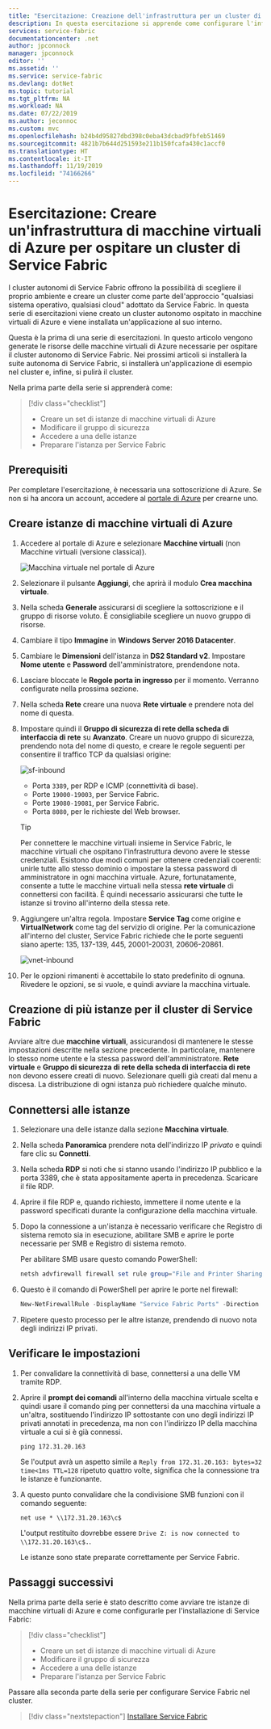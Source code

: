 ```yaml
---
title: "Esercitazione: Creazione dell'infrastruttura per un cluster di Service Fabric in macchine virtuali di Azure - Azure Service Fabric | Microsoft Docs"
description: In questa esercitazione si apprende come configurare l'infrastruttura delle macchine virtuali di Azure per l'esecuzione di un cluster di Service Fabric.
services: service-fabric
documentationcenter: .net
author: jpconnock
manager: jpconnock
editor: ''
ms.assetid: ''
ms.service: service-fabric
ms.devlang: dotNet
ms.topic: tutorial
ms.tgt_pltfrm: NA
ms.workload: NA
ms.date: 07/22/2019
ms.author: jeconnoc
ms.custom: mvc
ms.openlocfilehash: b24b4d95827dbd398c0eba43dcbad9fbfeb51469
ms.sourcegitcommit: 4821b7b644d251593e211b150fcafa430c1accf0
ms.translationtype: HT
ms.contentlocale: it-IT
ms.lasthandoff: 11/19/2019
ms.locfileid: "74166266"
---
```

# <a name="tutorial-create-azure-vm-infrastructure-to-host-a-service-fabric-cluster"></a>Esercitazione: Creare un'infrastruttura di macchine virtuali di Azure per ospitare un cluster di Service Fabric

I cluster autonomi di Service Fabric offrono la possibilità di scegliere il proprio ambiente e creare un cluster come parte dell'approccio "qualsiasi sistema operativo, qualsiasi cloud" adottato da Service Fabric. In questa serie di esercitazioni viene creato un cluster autonomo ospitato in macchine virtuali di Azure e viene installata un'applicazione al suo interno.

Questa è la prima di una serie di esercitazioni. In questo articolo vengono generate le risorse delle macchine virtuali di Azure necessarie per ospitare il cluster autonomo di Service Fabric. Nei prossimi articoli si installerà la suite autonoma di Service Fabric, si installerà un'applicazione di esempio nel cluster e, infine, si pulirà il cluster.

Nella prima parte della serie si apprenderà come:

> [!div class="checklist"]
> * Creare un set di istanze di macchine virtuali di Azure
> * Modificare il gruppo di sicurezza
> * Accedere a una delle istanze
> * Preparare l'istanza per Service Fabric

## <a name="prerequisites"></a>Prerequisiti

Per completare l'esercitazione, è necessaria una sottoscrizione di Azure.  Se non si ha ancora un account, accedere al [portale di Azure](https://portal.azure.com) per crearne uno.

## <a name="create-azure-virtual-machine-instances"></a>Creare istanze di macchine virtuali di Azure

1. Accedere al portale di Azure e selezionare **Macchine virtuali** (non Macchine virtuali (versione classica)).

   ![Macchina virtuale nel portale di Azure][az-console]

2. Selezionare il pulsante **Aggiungi**, che aprirà il modulo **Crea macchina virtuale**.

3. Nella scheda **Generale** assicurarsi di scegliere la sottoscrizione e il gruppo di risorse voluto. È consigliabile scegliere un nuovo gruppo di risorse.

4. Cambiare il tipo **Immagine** in **Windows Server 2016 Datacenter**. 
 
5. Cambiare le **Dimensioni** dell'istanza in **DS2 Standard v2**. Impostare **Nome utente** e **Password** dell'amministratore, prendendone nota.

6. Lasciare bloccate le **Regole porta in ingresso** per il momento. Verranno configurate nella prossima sezione.

7. Nella scheda **Rete** creare una nuova **Rete virtuale** e prendere nota del nome di questa.

8. Impostare quindi il **Gruppo di sicurezza di rete della scheda di interfaccia di rete** su **Avanzato**. Creare un nuovo gruppo di sicurezza, prendendo nota del nome di questo, e creare le regole seguenti per consentire il traffico TCP da qualsiasi origine:

   ![sf-inbound][sf-inbound]

   * Porta `3389`, per RDP e ICMP (connettività di base).
   * Porte `19000-19003`, per Service Fabric.
   * Porte `19080-19081`, per Service Fabric.
   * Porta `8080`, per le richieste del Web browser.

   > [!TIP]
   > Per connettere le macchine virtuali insieme in Service Fabric, le macchine virtuali che ospitano l'infrastruttura devono avere le stesse credenziali.  Esistono due modi comuni per ottenere credenziali coerenti: unirle tutte allo stesso dominio o impostare la stessa password di amministratore in ogni macchina virtuale. Azure, fortunatamente, consente a tutte le macchine virtuali nella stessa **rete virtuale** di connettersi con facilità. È quindi necessario assicurarsi che tutte le istanze si trovino all'interno della stessa rete.

9. Aggiungere un'altra regola. Impostare **Service Tag** come origine e **VirtualNetwork** come tag del servizio di origine. Per la comunicazione all'interno del cluster, Service Fabric richiede che le porte seguenti siano aperte: 135, 137-139, 445, 20001-20031, 20606-20861.

   ![vnet-inbound][vnet-inbound]

10. Per le opzioni rimanenti è accettabile lo stato predefinito di ognuna. Rivedere le opzioni, se si vuole, e quindi avviare la macchina virtuale.

## <a name="creating-more-instances-for-your-service-fabric-cluster"></a>Creazione di più istanze per il cluster di Service Fabric

Avviare altre due **macchine virtuali**, assicurandosi di mantenere le stesse impostazioni descritte nella sezione precedente. In particolare, mantenere lo stesso nome utente e la stessa password dell'amministratore. **Rete virtuale** e **Gruppo di sicurezza di rete della scheda di interfaccia di rete** non devono essere creati di nuovo. Selezionare quelli già creati dal menu a discesa. La distribuzione di ogni istanza può richiedere qualche minuto.

## <a name="connect-to-your-instances"></a>Connettersi alle istanze

1. Selezionare una delle istanze dalla sezione **Macchina virtuale**.

2. Nella scheda **Panoramica** prendere nota dell'indirizzo IP *privato* e quindi fare clic su **Connetti**.

3. Nella scheda **RDP** si noti che si stanno usando l'indirizzo IP pubblico e la porta 3389, che è stata appositamente aperta in precedenza. Scaricare il file RDP.
 
4. Aprire il file RDP e, quando richiesto, immettere il nome utente e la password specificati durante la configurazione della macchina virtuale.

5. Dopo la connessione a un'istanza è necessario verificare che Registro di sistema remoto sia in esecuzione, abilitare SMB e aprire le porte necessarie per SMB e Registro di sistema remoto.

   Per abilitare SMB usare questo comando PowerShell:

   ```powershell
   netsh advfirewall firewall set rule group="File and Printer Sharing" new enable=Yes
   ```

6. Questo è il comando di PowerShell per aprire le porte nel firewall:

   ```powershell
   New-NetFirewallRule -DisplayName "Service Fabric Ports" -Direction Inbound -Action Allow -RemoteAddress LocalSubnet -Protocol TCP -LocalPort 135, 137-139, 445
   ```

7. Ripetere questo processo per le altre istanze, prendendo di nuovo nota degli indirizzi IP privati.

## <a name="verify-your-settings"></a>Verificare le impostazioni

1. Per convalidare la connettività di base, connettersi a una delle VM tramite RDP.

2. Aprire il **prompt dei comandi** all'interno della macchina virtuale scelta e quindi usare il comando ping per connettersi da una macchina virtuale a un'altra, sostituendo l'indirizzo IP sottostante con uno degli indirizzi IP privati annotati in precedenza, ma non con l'indirizzo IP della macchina virtuale a cui si è già connessi.

   ```
   ping 172.31.20.163
   ```

   Se l'output avrà un aspetto simile a `Reply from 172.31.20.163: bytes=32 time<1ms TTL=128` ripetuto quattro volte, significa che la connessione tra le istanze è funzionante.

3. A questo punto convalidare che la condivisione SMB funzioni con il comando seguente:

   ```
   net use * \\172.31.20.163\c$
   ```

   L'output restituito dovrebbe essere `Drive Z: is now connected to \\172.31.20.163\c$.`.


   Le istanze sono state preparate correttamente per Service Fabric.

## <a name="next-steps"></a>Passaggi successivi

Nella prima parte della serie è stato descritto come avviare tre istanze di macchine virtuali di Azure e come configurarle per l'installazione di Service Fabric:

> [!div class="checklist"]
> * Creare un set di istanze di macchine virtuali di Azure
> * Modificare il gruppo di sicurezza
> * Accedere a una delle istanze
> * Preparare l'istanza per Service Fabric

Passare alla seconda parte della serie per configurare Service Fabric nel cluster.

> [!div class="nextstepaction"]
> [Installare Service Fabric](service-fabric-tutorial-standalone-create-service-fabric-cluster.md)

<!-- IMAGES -->
[az-console]: ./media/service-fabric-tutorial-standalone-azure-create-infrastructure/az-console.png
[sf-inbound]: ./media/service-fabric-tutorial-standalone-azure-create-infrastructure/sf-inbound.png
[vnet-inbound]: ./media/service-fabric-tutorial-standalone-azure-create-infrastructure/vnet-inbound.png
